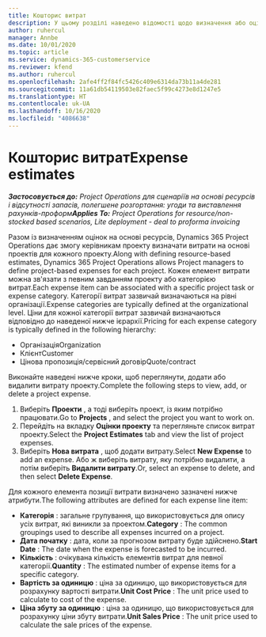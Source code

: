 ```yaml
---
title: Кошторис витрат
description: У цьому розділі наведено відомості щодо визначення або оцінки витрат, пов’язаних із проектом.
author: ruhercul
manager: Annbe
ms.date: 10/01/2020
ms.topic: article
ms.service: dynamics-365-customerservice
ms.reviewer: kfend
ms.author: ruhercul
ms.openlocfilehash: 2afe4ff2f84fc5426c409e6314da73b11a4de281
ms.sourcegitcommit: 11a61db54119503e82faec5f99c4273e8d1247e5
ms.translationtype: HT
ms.contentlocale: uk-UA
ms.lasthandoff: 10/16/2020
ms.locfileid: "4086638"
---
```

# <a name="expense-estimates"></a><span data-ttu-id="d51b7-103">Кошторис витрат</span><span class="sxs-lookup"><span data-stu-id="d51b7-103">Expense estimates</span></span>
<span data-ttu-id="d51b7-104">_**Застосовується до:** Project Operations для сценаріїв на основі ресурсів і відсутності запасів, полегшене розгортання: угоди та виставлення рахунків-проформ_</span><span class="sxs-lookup"><span data-stu-id="d51b7-104">_**Applies To:** Project Operations for resource/non-stocked based scenarios, Lite deployment - deal to proforma invoicing_</span></span>

<span data-ttu-id="d51b7-105">Разом із визначенням оцінок на основі ресурсів, Dynamics 365 Project Operations дає змогу керівникам проекту визначати витрати на основі проектів для кожного проекту.</span><span class="sxs-lookup"><span data-stu-id="d51b7-105">Along with defining resource-based estimates, Dynamics 365 Project Operations allows Project managers to define project-based expenses for each project.</span></span> <span data-ttu-id="d51b7-106">Кожен елемент витрати можна зв'язати з певним завданням проекту або категорією витрат.</span><span class="sxs-lookup"><span data-stu-id="d51b7-106">Each expense item can be associated with a specific project task or expense category.</span></span> <span data-ttu-id="d51b7-107">Категорії витрат зазвичай визначаються на рівні організації.</span><span class="sxs-lookup"><span data-stu-id="d51b7-107">Expense categories are typically defined at the organizational level.</span></span> <span data-ttu-id="d51b7-108">Ціни для кожної категорії витрат зазвичай визначаються відповідно до наведеної нижче ієрархії.</span><span class="sxs-lookup"><span data-stu-id="d51b7-108">Pricing for each expense category is typically defined in the following hierarchy:</span></span>

- <span data-ttu-id="d51b7-109">Організація</span><span class="sxs-lookup"><span data-stu-id="d51b7-109">Organization</span></span>
- <span data-ttu-id="d51b7-110">Клієнт</span><span class="sxs-lookup"><span data-stu-id="d51b7-110">Customer</span></span>
- <span data-ttu-id="d51b7-111">Цінова пропозиція/сервісний договір</span><span class="sxs-lookup"><span data-stu-id="d51b7-111">Quote/contract</span></span>

<span data-ttu-id="d51b7-112">Виконайте наведені нижче кроки, щоб переглянути, додати або видалити витрату проекту.</span><span class="sxs-lookup"><span data-stu-id="d51b7-112">Complete the following steps to view, add, or delete a project expense.</span></span>

1. <span data-ttu-id="d51b7-113">Виберіть **Проекти** , а тоді виберіть проект, із яким потрібно працювати.</span><span class="sxs-lookup"><span data-stu-id="d51b7-113">Go to **Projects** , and select the project you want to work on.</span></span>
2. <span data-ttu-id="d51b7-114">Перейдіть на вкладку **Оцінки проекту** та перегляньте список витрат проекту.</span><span class="sxs-lookup"><span data-stu-id="d51b7-114">Select the **Project Estimates** tab and view the list of project expenses.</span></span>
3. <span data-ttu-id="d51b7-115">Виберіть **Нова витрата** , щоб додати витрату.</span><span class="sxs-lookup"><span data-stu-id="d51b7-115">Select **New Expense** to add an expense.</span></span> <span data-ttu-id="d51b7-116">Або ж виберіть витрату, яку потрібно видалити, а потім виберіть **Видалити витрату**.</span><span class="sxs-lookup"><span data-stu-id="d51b7-116">Or, select an expense to delete, and then select **Delete Expense**.</span></span>

<span data-ttu-id="d51b7-117">Для кожного елемента позиції витрати визначено зазначені нижче атрибути.</span><span class="sxs-lookup"><span data-stu-id="d51b7-117">The following attributes are defined for each expense line item:</span></span>

- <span data-ttu-id="d51b7-118">**Категорія** : загальне групування, що використовується для опису усіх витрат, які виникли за проектом.</span><span class="sxs-lookup"><span data-stu-id="d51b7-118">**Category** : The common groupings used to describe all expenses incurred on a project.</span></span>
- <span data-ttu-id="d51b7-119">**Дата початку** : дата, коли за прогнозом витрату буде здійснено.</span><span class="sxs-lookup"><span data-stu-id="d51b7-119">**Start Date** : The date when the expense is forecasted to be incurred.</span></span>
- <span data-ttu-id="d51b7-120">**Кількість** : очікувана кількість елементів витрат для певної категорії.</span><span class="sxs-lookup"><span data-stu-id="d51b7-120">**Quantity** : The estimated number of expense items for a specific category.</span></span>
- <span data-ttu-id="d51b7-121">**Вартість за одиницю** : ціна за одиницю, що використовується для розрахунку вартості витрати.</span><span class="sxs-lookup"><span data-stu-id="d51b7-121">**Unit Cost Price** : The unit price used to calculate to cost of the expense.</span></span>
- <span data-ttu-id="d51b7-122">**Ціна збуту за одиницю** : ціна за одиницю, що використовується для розрахунку ціни збуту витрати.</span><span class="sxs-lookup"><span data-stu-id="d51b7-122">**Unit Sales Price** : The unit price used to calculate the sale prices of the expense.</span></span>

